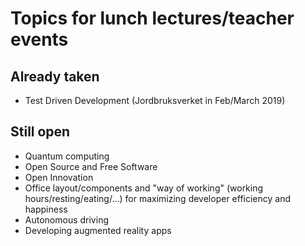 # Topics for lunch lectures/teacher events
## Already taken
- Test Driven Development (Jordbruksverket in Feb/March 2019)

## Still open
- Quantum computing
- Open Source and Free Software
- Open Innovation
- Office layout/components and "way of working" (working hours/resting/eating/...) for maximizing developer efficiency and happiness
- Autonomous driving
- Developing augmented reality apps
